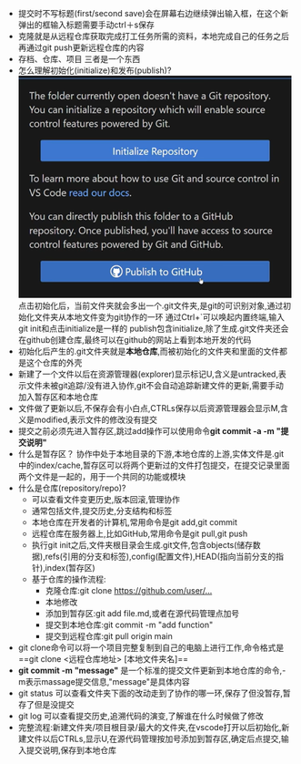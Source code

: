 - 提交时不写标题(first/second save)会在屏幕右边继续弹出输入框，在这个新弹出的框输入标题需要手动ctrl＋s保存
- 克隆就是从远程仓库获取完成打工任务所需的资料，本地完成自己的任务之后再通过git push更新远程仓库的内容
- 存档、仓库、项目 三者是一个东西
- 怎么理解初始化(initialize)和发布(publish)?
  ![alt text](image.png)
  点击初始化后，当前文件夹就会多出一个.git文件夹,是git的可识别对象,通过初始化文件夹从本地文件变为git协作的一环
  通过Ctrl+`可以唤起内置终端,输入git init和点击initialize是一样的
  publish包含initialize,除了生成.git文件夹还会在github创建仓库,最终可以在github的网站上看到本地开发的代码
- 初始化后产生的.git文件夹就是**本地仓库**,而被初始化的文件夹和里面的文件都是这个仓库的外壳
- 新建了一个文件以后在资源管理器(explorer)显示标记U,含义是untracked,表示文件未被git追踪/没有进入协作,git不会自动追踪新建文件的更新,需要手动加入暂存区和本地仓库
- 文件做了更新以后,不保存会有小白点,CTRLs保存以后资源管理器会显示M,含义是modified,表示文件的修改没有提交
- 提交之前必须先进入暂存区,跳过add操作可以使用命令**git commit -a -m "提交说明"**
- 什么是暂存区？
  协作中处于本地目录的下游,本地仓库的上游,实体文件是.git中的index/cache,暂存区可以将两个更新过的文件打包提交，在提交记录里面两个文件是一起的，用于一个共同的功能或模块
- 什么是仓库(repository/repo)?
  - 可以查看文件变更历史,版本回滚,管理协作
  - 通常包括文件,提交历史,分支结构和标签
  - 本地仓库在开发者的计算机,常用命令是git add,git commit
  - 远程仓库在服务器上,比如GitHub,常用命令是git pull,git push
  - 执行git init之后,文件夹根目录会生成.git文件,包含objects(储存数据),refs(引用的分支和标签),config(配置文件),HEAD(指向当前分支的指针),index(暂存区)
  - 基于仓库的操作流程:
    - 克隆仓库:git clone https://github.com/user/…
    - 本地修改
    - 添加到暂存区:git add file.md,或者在源代码管理点加号
    - 提交到本地仓库:git commit -m "add function"
    - 提交到远程仓库:git pull origin main 
- git clone命令可以将一个项目完整复制到自己的电脑上进行工作,命令格式是==git clone <远程仓库地址> [本地文件夹名]==
- **git commit -m "message"** 是一个标准的提交文件更新到本地仓库的命令,-m表示massage提交信息,"message"是具体内容
- git status 可以查看文件夹下面的改动走到了协作的哪一环,保存了但没暂存,暂存了但是没提交
- git log 可以查看提交历史,追溯代码的演变,了解谁在什么时候做了修改
-  完整流程:新建文件夹/项目根目录/最大的文件夹,在vscode打开以后初始化,新建文件以后CTRLs,显示U,在源代码管理按加号添加到暂存区,确定后点提交,输入提交说明,保存到本地仓库